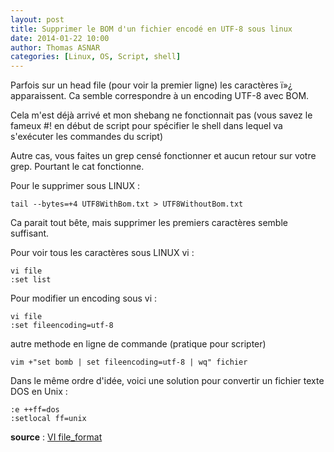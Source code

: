 ```yaml
---
layout: post
title: Supprimer le BOM d'un fichier encodé en UTF-8 sous linux
date: 2014-01-22 10:00
author: Thomas ASNAR
categories: [Linux, OS, Script, shell]
---
```

Parfois sur un head file (pour voir la premier ligne) les caractères ï»¿ apparaissent. Ca semble correspondre à un encoding UTF-8 avec BOM. 

Cela m'est déjà arrivé et mon shebang ne fonctionnait pas (vous savez le fameux  #! en début de script pour spécifier le shell dans lequel va s'exécuter les commandes du script)

Autre cas, vous faites un grep censé fonctionner et aucun retour sur votre grep. Pourtant le cat fonctionne. 

Pour le supprimer sous LINUX :

```
tail --bytes=+4 UTF8WithBom.txt > UTF8WithoutBom.txt
```

Ca parait tout bête, mais supprimer les premiers caractères semble suffisant.

Pour voir tous les caractères sous LINUX vi : 

```
vi file
:set list
```

Pour modifier un encoding sous vi : 

```
vi file
:set fileencoding=utf-8
```

autre methode en ligne de commande (pratique pour scripter)

```
vim +"set bomb | set fileencoding=utf-8 | wq" fichier
```

Dans le même ordre d'idée, voici une solution pour convertir un fichier texte DOS en Unix : 

```
:e ++ff=dos
:setlocal ff=unix
```

**source** : [VI file_format](http://vim.wikia.com/wiki/File_format)
